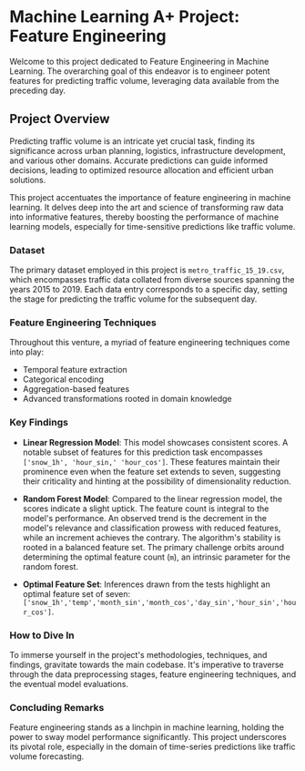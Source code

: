 # Machine Learning A+ Project: Feature Engineering

Welcome to this project dedicated to Feature Engineering in Machine Learning. The overarching goal of this endeavor is to engineer potent features for predicting traffic volume, leveraging data available from the preceding day.

## Project Overview

Predicting traffic volume is an intricate yet crucial task, finding its significance across urban planning, logistics, infrastructure development, and various other domains. Accurate predictions can guide informed decisions, leading to optimized resource allocation and efficient urban solutions.

This project accentuates the importance of feature engineering in machine learning. It delves deep into the art and science of transforming raw data into informative features, thereby boosting the performance of machine learning models, especially for time-sensitive predictions like traffic volume.

### Dataset

The primary dataset employed in this project is `metro_traffic_15_19.csv`, which encompasses traffic data collated from diverse sources spanning the years 2015 to 2019. Each data entry corresponds to a specific day, setting the stage for predicting the traffic volume for the subsequent day.

### Feature Engineering Techniques

Throughout this venture, a myriad of feature engineering techniques come into play:

- Temporal feature extraction
- Categorical encoding
- Aggregation-based features
- Advanced transformations rooted in domain knowledge

### Key Findings

- **Linear Regression Model**: This model showcases consistent scores. A notable subset of features for this prediction task encompasses `['snow_1h', 'hour_sin,' 'hour_cos']`. These features maintain their prominence even when the feature set extends to seven, suggesting their criticality and hinting at the possibility of dimensionality reduction.
  
- **Random Forest Model**: Compared to the linear regression model, the scores indicate a slight uptick. The feature count is integral to the model's performance. An observed trend is the decrement in the model's relevance and classification prowess with reduced features, while an increment achieves the contrary. The algorithm's stability is rooted in a balanced feature set. The primary challenge orbits around determining the optimal feature count (`m`), an intrinsic parameter for the random forest.

- **Optimal Feature Set**: Inferences drawn from the tests highlight an optimal feature set of seven: `['snow_1h','temp','month_sin','month_cos','day_sin','hour_sin','hour_cos']`.

### How to Dive In

To immerse yourself in the project's methodologies, techniques, and findings, gravitate towards the main codebase. It's imperative to traverse through the data preprocessing stages, feature engineering techniques, and the eventual model evaluations.

### Concluding Remarks

Feature engineering stands as a linchpin in machine learning, holding the power to sway model performance significantly. This project underscores its pivotal role, especially in the domain of time-series predictions like traffic volume forecasting.


